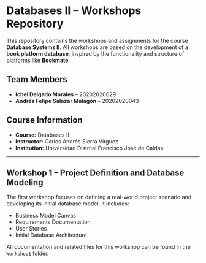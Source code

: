 # Databases II – Workshops Repository

This repository contains the workshops and assignments for the course **Database Systems II**.
All workshops are based on the development of a **book platform database**, inspired by the functionality and structure of platforms like **Bookmate**.

## Team Members

- **Ichel Delgado Morales** – 20202020029  
- **Andrés Felipe Salazar Malagón** – 20202020043

## Course Information

- **Course:** Databases II  
- **Instructor:** Carlos Andrés Sierra Virguez  
- **Institution:** Universidad Distrital Francisco José de Caldas 
---

## Workshop 1 – Project Definition and Database Modeling

The first workshop focuses on defining a real-world project scenario and developing its initial database model. It includes:

- Business Model Canvas
- Requirements Documentation
- User Stories
- Initial Database Architecture

All documentation and related files for this workshop can be found in the `Workshop1` folder.
